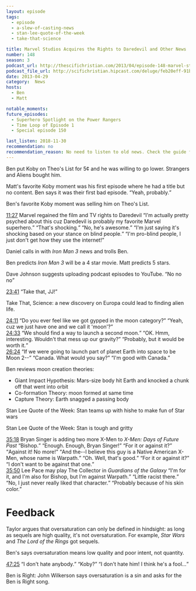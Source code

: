```yaml
---
layout: episode
tags:
  - episode
  - a-slew-of-casting-news
  - stan-lee-quote-of-the-week
  - take-that-science

title: Marvel Studios Acquires the Rights to Daredevil and Other News
number: 148
season: 3
podcast_url: http://thescifichristian.com/2013/04/episode-148-marvel-studios-acquires-the-rights-to-daredevil-and-other-news/
podcast_file_url: http://scifichristian.hipcast.com/deluge/feb20eff-91ba-ae65-69cd-3c98784d6e05.mp3
date: 2013-04-29
category:  News
hosts:
  - Ben
  - Matt

notable_moments:
future_episodes:
  - Superhero Spotlight on the Power Rangers
  - Time Loop of Episode 1
  - Special episode 150

last_listen: 2018-11-30
recommendation: no
recommendation_reason: No need to listen to old news. Check the guide for what's interesting in hindsight.
---
```

Ben put Koby on Theo's List for 5¢ and he was willing to go lower. Strangers and Aliens bought him.

Matt's favorite Koby moment was his first episode where he had a title but no content. Ben says it was their first bad episode. <q class="archivist inline">Yeah, probably.</q>

Ben's favorite Koby moment was selling him on Theo's List. 

<div class="quote">
  <a class="timestamp tag is-medium is-rounded is-primary" href="http://scifichristian.hipcast.com/deluge/feb20eff-91ba-ae65-69cd-3c98784d6e05.mp3#t=00:11:27">11:27</a>
  <span class="quote-context is-size-6">Marvel regained the film and TV rights to Daredevil</span>
  <q class="ben">I'm actually pretty psyched about this cuz Daredevil is probably my favorite Marvel superhero.</q>
  <q class="matt">That's shocking.</q>
  <q class="ben">No, he's awesome.</q>
  <q class="matt">I'm just saying it's shocking based on your stance on blind people.</q>
  <q class="ben">I'm pro-blind people, I just don't get how they use the internet!</q>
</div>

Daniel calls in with <i class="work-title">Iron Man 3</i> news and trolls Ben. 

Ben predicts <i class="work-title">Iron Man 3</i> will be a 4 star movie. Matt predicts 5 stars.

Dave Johnson suggests uploading podcast episodes to YouTube. <q class="archivist inline">No no no</q>

<div class="quote">
  <a class="timestamp tag is-medium is-rounded is-primary" href="http://scifichristian.hipcast.com/deluge/feb20eff-91ba-ae65-69cd-3c98784d6e05.mp3#t=00:23:41">23:41</a>
  <q class="ben">Take that, JJ!</q>
</div>

Take That, Science: a new discovery on Europa could lead to finding alien life. 

<div class="quote">
  <a class="timestamp tag is-medium is-rounded is-primary" href="http://scifichristian.hipcast.com/deluge/feb20eff-91ba-ae65-69cd-3c98784d6e05.mp3#t=00:24:11">24:11</a>
  <q class="ben">Do you ever feel like we got gypped in the moon category?</q>
  <q class="matt">Yeah, cuz we just have one and we call it 'moon'?</q>
</div>

<div class="quote">
  <a class="timestamp tag is-medium is-rounded is-primary" href="http://scifichristian.hipcast.com/deluge/feb20eff-91ba-ae65-69cd-3c98784d6e05.mp3#t=00:24:33">24:33</a>
  <q class="ben">We should find a way to launch a second moon.</q>
  <q class="matt">OK. Hmm, interesting. Wouldn't that mess up our gravity?</q>
  <q class="ben">Probably, but it would be worth it.</q>
</div>

<div class="quote">
  <a class="timestamp tag is-medium is-rounded is-primary" href="http://scifichristian.hipcast.com/deluge/feb20eff-91ba-ae65-69cd-3c98784d6e05.mp3#t=00:26:24">26:24</a>
  <q class="ben">If we were going to launch part of planet Earth into space to be Moon 2--</q>
  <q class="matt">Canada. What would you say?</q>
  <q class="ben">I'm good with Canada.</q>
</div>

Ben reviews moon creation theories: 
- Giant Impact Hypothesis: Mars-size body hit Earth and knocked a chunk off that went into orbit
- Co-formation Theory: moon formed at same time
- Capture Theory: Earth snagged a passing body

Stan Lee Quote of the Week: Stan teams up with hishe to make fun of Star wars

Stan Lee Quote of the Week: Stan is tough and gritty

<div class="quote">
  <a class="timestamp tag is-medium is-rounded is-primary" href="http://scifichristian.hipcast.com/deluge/feb20eff-91ba-ae65-69cd-3c98784d6e05.mp3#t=00:35:18">35:18</a>
  <span class="quote-context is-size-6">Bryan Singer is adding two more X-Men to <i class="work-title">X-Men: Days of Future Past</i></span>
  <q class="matt">Bishop.</q>
  <q class="ben">Enough. Enough, Bryan Singer!</q>
  <q class="matt">For it or against it?</q>
  <q class="ben">Against it! No more!</q>
  <q class="matt">And the--I believe this guy is a Native American X-Men, whose name is Warpath.</q>
  <q class="ben">Oh. Well, that's good.</q>
  <q class="matt">For it or against it?</q>
  <q class="ben">I don't want to be against that one.</q>
</div>

<div class="quote">
  <a class="timestamp tag is-medium is-rounded is-primary" href="http://scifichristian.hipcast.com/deluge/feb20eff-91ba-ae65-69cd-3c98784d6e05.mp3#t=00:35:50">35:50</a>
  <span class="quote-context is-size-6">Lee Pace may play The Collector in <i class="work-title">Guardians of the Galaxy</i></span>
  <q class="matt">I'm for it, and I'm also for Bishop, but I'm against Warpath.</q>
  <q class="ben">Little racist there.</q>
  <q class="matt">No, I just never really liked that character.</q>
  <q class="ben">Probably because of his skin color.</q>
</div>



# Feedback
Taylor argues that oversaturation can only be defined in hindsight: as long as sequels are high quality, it's not oversaturation. For example, <i class="work-title">Star Wars</i> and <i class="work-title">The Lord of the Rings</i> got sequels.

Ben's says oversaturation means low quality and poor intent, not quantity.

<div class="quote">
  <a class="timestamp tag is-medium is-rounded is-primary" href="http://scifichristian.hipcast.com/deluge/feb20eff-91ba-ae65-69cd-3c98784d6e05.mp3#t=00:47:25">47:25</a>
  <q class="ben">I don't hate anybody.</q>
  <q class="matt">Koby?</q>
  <q class="ben">I don't hate him! I think he's a fool...</q>
</div>

Ben is Right: John Wilkerson says oversaturation is a sin and asks for the Ben is Right song.